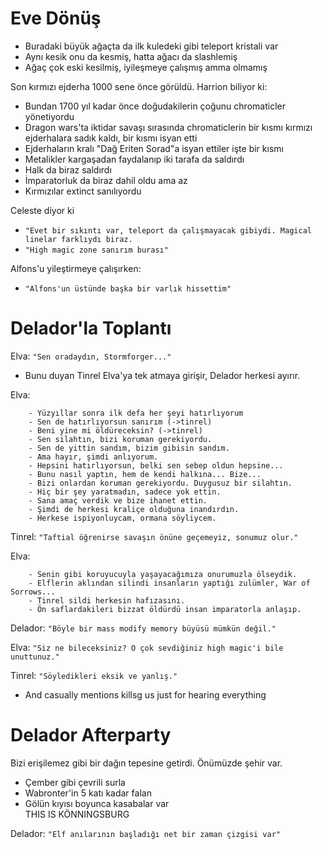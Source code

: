 # Eve Dönüş  
  
* Buradaki büyük ağaçta da ilk kuledeki gibi teleport kristali var  
* Aynı kesik onu da kesmiş, hatta ağacı da slashlemiş  
* Ağaç çok eski kesilmiş, iyileşmeye çalışmış amma olmamış  
  
Son kırmızı ejderha 1000 sene önce görüldü. Harrion biliyor ki:  
- Bundan 1700 yıl kadar önce doğudakilerin çoğunu chromaticler yönetiyordu  
- Dragon wars'ta iktidar savaşı sırasında chromaticlerin bir kısmı kırmızı ejderhalara sadık kaldı, bir kısmı isyan etti  
- Ejderhaların kralı "Dağ Eriten Sorad"a isyan ettiler işte bir kısmı  
- Metalikler kargaşadan faydalanıp iki tarafa da saldırdı  
- Halk da biraz saldırdı  
- İmparatorluk da biraz dahil oldu ama az  
- Kırmızılar extinct sanılıyordu  
  
Celeste diyor ki  
- `"Evet bir sıkıntı var, teleport da çalışmayacak gibiydi. Magical linelar farklıydı biraz.`  
- `"High magic zone sanırım burası"`  
	  
Alfons'u yileştirmeye çalışırken:  
- `"Alfons'un üstünde başka bir varlık hissettim"`  
  
# Delador'la Toplantı  
Elva: `"Sen oradaydın, Stormforger..."`  
  
* Bunu duyan Tinrel Elva'ya tek atmaya girişir, Delador herkesi ayırır.  
  
Elva:  
```  
	- Yüzyıllar sonra ilk defa her şeyi hatırlıyorum  
	- Sen de hatırlıyorsun sanırım (->tinrel)  
	- Beni yine mi öldüreceksin? (->tinrel)  
	- Sen silahtın, bizi koruman gerekiyordu.  
	- Sen de yittin sandım, bizim gibisin sandım.  
	- Ama hayır, şimdi anlıyorum.  
	- Hepsini hatırlıyorsun, belki sen sebep oldun hepsine...  
	- Bunu nasıl yaptın, hem de kendi halkına... Bize...  
	- Bizi onlardan koruman gerekiyordu. Duygusuz bir silahtın.  
	- Hiç bir şey yaratmadın, sadece yok ettin.  
	- Sana amaç verdik ve bize ihanet ettin.  
	- Şimdi de herkesi kraliçe olduğuna inandırdın.  
	- Herkese ispiyonluycam, ormana söyliycem.  
```  
  
Tinrel: `"Taftial öğrenirse savaşın önüne geçemeyiz, sonumuz olur."`  
  
Elva:  
```  
	- Senin gibi koruyucuyla yaşayacağımıza onurumuzla ölseydik.  
	- Elflerin aklından silindi insanların yaptığı zulümler, War of Sorrows...  
	- Tinrel sildi herkesin hafızasını.  
	- Ön saflardakileri bizzat öldürdü insan imparatorla anlaşıp.  
```  
  
Delador: `"Böyle bir mass modify memory büyüsü mümkün değil."`  
  
Elva: `"Siz ne bileceksiniz? O çok sevdiğiniz high magic'i bile unuttunuz."`  
  
Tinrel: `"Söyledikleri eksik ve yanlış."`  
- And casually mentions killsg us just for hearing everything  
  
# Delador Afterparty  
Bizi erişilemez gibi bir dağın tepesine getirdi. Önümüzde şehir var.  
- Çember gibi çevrili surla  
- Wabronter'in 5 katı kadar falan  
- Gölün kıyısı boyunca kasabalar var  
THIS IS KÖNNINGSBURG  
  
Delador: `"Elf anılarının başladığı net bir zaman çizgisi var"`